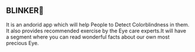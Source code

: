 ## BLINKER:eyes:
It is an andorid app which will help People to Detect Colorblindness in them. It also provides recommended exercise by the Eye care experts.It will have a segment where you can read wonderful facts about our own most precious Eye.
